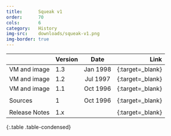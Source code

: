 ```yaml
---
title:      Squeak v1
order:      70
cols:       6
category:   History
img-src:    downloads/squeak-v1.png
img-border: true
---
```


|                   | Version | Date     | Link                                                      |
| ----------------- |:------- |:--------:| ---------------------------------------------------------:|
| VM and image      | 1.3     | Jan 1998 | [<i class="fa fa-download"></i>][13]{:target=_blank}      |
| VM and image      | 1.2     | Jul 1997 | [<i class="fa fa-download"></i>][12]{:target=_blank}      |
| VM and image      | 1.1     | Oct 1996 | [<i class="fa fa-download"></i>][11]{:target=_blank}      |
|                   |         |          |                                                           |
| Sources           | 1       | Oct 1996 | [<i class="fa fa-download"></i>][1s]{:target=_blank}      |
|                   |         |          |                                                           |
| Release Notes     | 1.x     |          | [<i class="fa fa-external-link"></i>][1r]{:target=_blank} |
{:.table .table-condensed}

[13]: http://files.squeak.org/1.3/
[12]: http://files.squeak.org/1.20/
[11]: http://files.squeak.org/1.1/
[1s]: http://files.squeak.org/sources_files/SqueakV1.sources.gz
[1r]: http://wiki.squeak.org/squeak/3833
